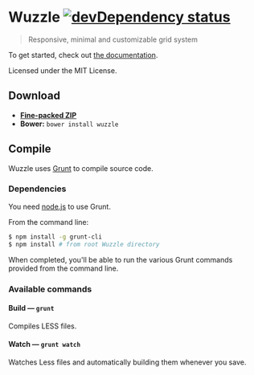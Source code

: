 # Wuzzle [![devDependency status](https://david-dm.org/ws1/wuzzle/dev-status.png?theme=shields.io)](https://david-dm.org/ws1/wuzzle#info=devDependencies)

> Responsive, minimal and customizable grid system

To get started, check out
[the documentation](https://github.com/ws1/wuzzle/wiki).

Licensed under the MIT License.

## Download

* [**Fine-packed ZIP**](https://github.com/ws1/wuzzle/archive/master.zip)
* **Bower:** `bower install wuzzle`

## Compile

Wuzzle uses [Grunt](http://gruntjs.com) to compile source code.

### Dependencies

You need [node.js](http://nodejs.org/download/) to use Grunt.

From the command line:

```bash
$ npm install -g grunt-cli
$ npm install # from root Wuzzle directory
```

When completed, you'll be able to run the various Grunt commands provided from
the command line.

### Available commands

#### Build — `grunt`

Compiles LESS files.

#### Watch — `grunt watch`

Watches Less files and automatically building them whenever you save.